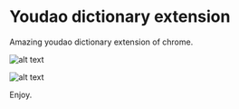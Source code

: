 # Youdao dictionary extension
Amazing youdao dictionary extension of chrome.

![alt text](http://e.hiphotos.baidu.com/image/pic/item/342ac65c10385343478c28719f13b07eca80881b.jpg)

![alt text](http://b.hiphotos.baidu.com/image/pic/item/9345d688d43f87948dd6e67ede1b0ef41bd53ab0.jpg)

Enjoy.
